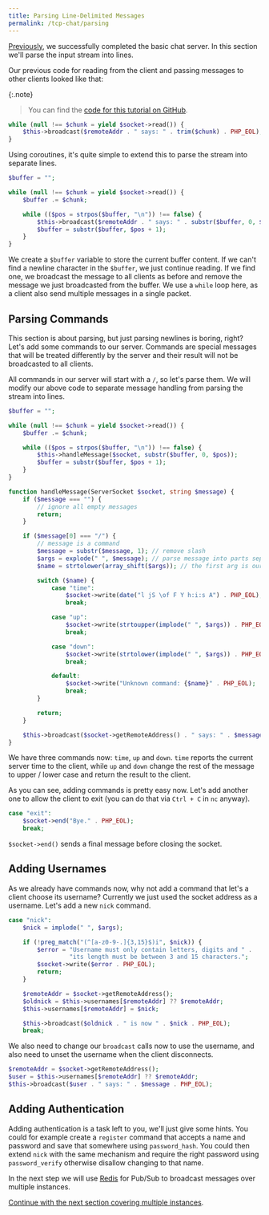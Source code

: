 ```yaml
---
title: Parsing Line-Delimited Messages
permalink: /tcp-chat/parsing
---
```

[Previously](broadcasting), we successfully completed the basic chat server. In this section we'll parse the input stream into lines.

Our previous code for reading from the client and passing messages to other clients looked like that:

{:.note}
> You can find the [code for this tutorial on GitHub](https://github.com/amphp/getting-started/tree/master/4-parsing).

```php
while (null !== $chunk = yield $socket->read()) {
    $this->broadcast($remoteAddr . " says: " . trim($chunk) . PHP_EOL);
}
```

Using coroutines, it's quite simple to extend this to parse the stream into separate lines.

```php
$buffer = "";

while (null !== $chunk = yield $socket->read()) {
    $buffer .= $chunk;

    while (($pos = strpos($buffer, "\n")) !== false) {
        $this->broadcast($remoteAddr . " says: " . substr($buffer, 0, $pos) . PHP_EOL);
        $buffer = substr($buffer, $pos + 1);
    }
}
```

We create a `$buffer` variable to store the current buffer content. If we can't find a newline character in the `$buffer`, we just continue reading. If we find one, we broadcast the message to all clients as before and remove the message we just broadcasted from the buffer. We use a `while` loop here, as a client also send multiple messages in a single packet.

## Parsing Commands

This section is about parsing, but just parsing newlines is boring, right? Let's add some commands to our server. Commands are special messages that will be treated differently by the server and their result will not be broadcasted to all clients.

All commands in our server will start with a `/`, so let's parse them. We will modify our above code to separate message handling from parsing the stream into lines.

```php
$buffer = "";

while (null !== $chunk = yield $socket->read()) {
    $buffer .= $chunk;

    while (($pos = strpos($buffer, "\n")) !== false) {
        $this->handleMessage($socket, substr($buffer, 0, $pos));
        $buffer = substr($buffer, $pos + 1);
    }
}
```

```php
function handleMessage(ServerSocket $socket, string $message) {
    if ($message === "") {
        // ignore all empty messages
        return;
    }

    if ($message[0] === "/") {
        // message is a command
        $message = substr($message, 1); // remove slash
        $args = explode(" ", $message); // parse message into parts separated by space
        $name = strtolower(array_shift($args)); // the first arg is our command name

        switch ($name) {
            case "time":
                $socket->write(date("l jS \of F Y h:i:s A") . PHP_EOL);
                break;

            case "up":
                $socket->write(strtoupper(implode(" ", $args)) . PHP_EOL);
                break;

            case "down":
                $socket->write(strtolower(implode(" ", $args)) . PHP_EOL);
                break;

            default:
                $socket->write("Unknown command: {$name}" . PHP_EOL);
                break;
        }

        return;
    }

    $this->broadcast($socket->getRemoteAddress() . " says: " . $message . PHP_EOL);
}
```

We have three commands now: `time`, `up` and `down`. `time` reports the current server time to the client, while `up` and `down` change the rest of the message to upper / lower case and return the result to the client.

As you can see, adding commands is pretty easy now. Let's add another one to allow the client to exit (you can do that via `Ctrl + C` in `nc` anyway).

```php
case "exit":
    $socket->end("Bye." . PHP_EOL);
    break;
```

`$socket->end()` sends a final message before closing the socket.

## Adding Usernames

As we already have commands now, why not add a command that let's a client choose its username? Currently we just used the socket address as a username. Let's add a new `nick` command.

```php
case "nick":
    $nick = implode(" ", $args);

    if (!preg_match("(^[a-z0-9-.]{3,15}$)i", $nick)) {
        $error = "Username must only contain letters, digits and " .
                 "its length must be between 3 and 15 characters.";
        $socket->write($error . PHP_EOL);
        return;
    }

    $remoteAddr = $socket->getRemoteAddress();
    $oldnick = $this->usernames[$remoteAddr] ?? $remoteAddr;
    $this->usernames[$remoteAddr] = $nick;

    $this->broadcast($oldnick . " is now " . $nick . PHP_EOL);
    break;
```

We also need to change our `broadcast` calls now to use the username, and also need to unset the username when the client disconnects.

```php
$remoteAddr = $socket->getRemoteAddress();
$user = $this->usernames[$remoteAddr] ?? $remoteAddr;
$this->broadcast($user . " says: " . $message . PHP_EOL);
```

## Adding Authentication

Adding authentication is a task left to you, we'll just give some hints. You could for example create a `register` command that accepts a name and password and save that somewhere using `password_hash`. You could then extend `nick` with the same mechanism and require the right password using `password_verify` otherwise disallow changing to that name.

In the next step we will use [Redis](https://redis.io/) for Pub/Sub to broadcast messages over multiple instances.

[Continue with the next section covering multiple instances](multiple-instances).
